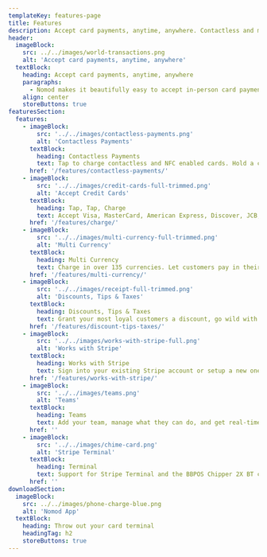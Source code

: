 ```yaml
---
templateKey: features-page
title: Features
description: Accept card payments, anytime, anywhere. Contactless and more!
header:
  imageBlock:
    src: ../../images/world-transactions.png
    alt: 'Accept card payments, anytime, anywhere'
  textBlock:
    heading: Accept card payments, anytime, anywhere
    paragraphs:
      - Nomod makes it beautifully easy to accept in-person card payments right on your device
    align: center
    storeButtons: true
featuresSection:
  features:
    - imageBlock:
        src: '../../images/contactless-payments.png'
        alt: 'Contactless Payments'
      textBlock:
        heading: Contactless Payments
        text: Tap to charge contactless and NFC enabled cards. Hold a card against your device's NFC chip and boom, you're in business! Exclusive to Android
      href: '/features/contactless-payments/'
    - imageBlock:
        src: '../../images/credit-cards-full-trimmed.png'
        alt: 'Accept Credit Cards'
      textBlock:
        heading: Tap, Tap, Charge
        text: Accept Visa, MasterCard, American Express, Discover, JCB, Union Pay, and a bunch more with a few simple taps
      href: '/features/charge/'
    - imageBlock:
        src: '../../images/multi-currency-full-trimmed.png'
        alt: 'Multi Currency'
      textBlock:
        heading: Multi Currency
        text: Charge in over 135 currencies. Let customers pay in their native currency, you get paid in yours
      href: '/features/multi-currency/'
    - imageBlock:
        src: '../../images/receipt-full-trimmed.png'
        alt: 'Discounts, Tips & Taxes'
      textBlock:
        heading: Discounts, Tips & Taxes
        text: Grant your most loyal customers a discount, go wild with tips for your team, and capture taxes to stay compliant
      href: '/features/discount-tips-taxes/'
    - imageBlock:
        src: '../../images/works-with-stripe-full.png'
        alt: 'Works with Stripe'
      textBlock:
        heading: Works with Stripe
        text: Sign into your existing Stripe account or setup a new one when signing up!
      href: '/features/works-with-stripe/'
    - imageBlock:
        src: '../../images/teams.png'
        alt: 'Teams'
      textBlock:
        heading: Teams
        text: Add your team, manage what they can do, and get real-time charge data from across your business. Coming soon!
      href: ''
    - imageBlock:
        src: '../../images/chime-card.png'
        alt: 'Stripe Terminal'
      textBlock:
        heading: Terminal
        text: Support for Stripe Terminal and the BBPOS Chipper 2X BT card reader is coming soon!
      href: ''
downloadSection:
  imageBlock:
    src: ../../images/phone-charge-blue.png
    alt: 'Nomod App'
  textBlock:
    heading: Throw out your card terminal
    headingTag: h2
    storeButtons: true
---
```

